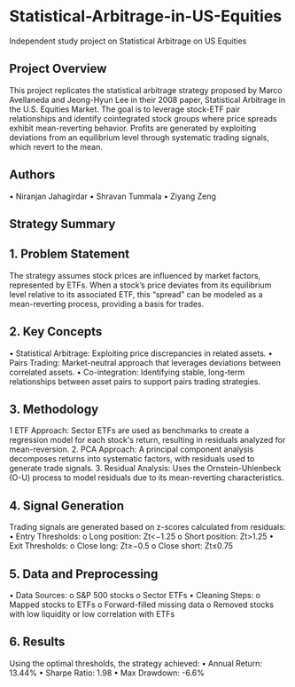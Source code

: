 # Statistical-Arbitrage-in-US-Equities
Independent study project on Statistical Arbitrage on US Equities

## Project Overview
This project replicates the statistical arbitrage strategy proposed by Marco Avellaneda and Jeong-Hyun Lee in their 2008 paper, Statistical Arbitrage in the U.S. Equities Market. The goal is to leverage stock-ETF pair relationships and identify cointegrated stock groups where price spreads exhibit mean-reverting behavior. Profits are generated by exploiting deviations from an equilibrium level through systematic trading signals, which revert to the mean.

## Authors
•	Niranjan Jahagirdar
•	Shravan Tummala
•	Ziyang Zeng

## Strategy Summary
## 1. Problem Statement
The strategy assumes stock prices are influenced by market factors, represented by ETFs. When a stock’s price deviates from its equilibrium level relative to its associated ETF, this “spread” can be modeled as a mean-reverting process, providing a basis for trades.

## 2. Key Concepts
•	Statistical Arbitrage: Exploiting price discrepancies in related assets.
•	Pairs Trading: Market-neutral approach that leverages deviations between correlated assets.
•	Co-integration: Identifying stable, long-term relationships between asset pairs to support pairs trading strategies.

## 3. Methodology
1 	ETF Approach: Sector ETFs are used as benchmarks to create a regression model for each stock's return, resulting in residuals analyzed for mean-reversion.
2.	PCA Approach: A principal component analysis decomposes returns into systematic factors, with residuals used to generate trade signals.
3.	Residual Analysis: Uses the Ornstein-Uhlenbeck (O-U) process to model residuals due to its mean-reverting characteristics.

## 4. Signal Generation
Trading signals are generated based on z-scores calculated from residuals:
•	Entry Thresholds:
o	Long position: Zt<−1.25 
o	Short position: Zt>1.25
•	Exit Thresholds:
o	Close long: Zt≥−0.5
o	Close short: Zt≤0.75

## 5. Data and Preprocessing
•	Data Sources:
o	S&P 500 stocks
o	Sector ETFs
•	Cleaning Steps:
o	Mapped stocks to ETFs
o	Forward-filled missing data
o	Removed stocks with low liquidity or low correlation with ETFs

## 6. Results
Using the optimal thresholds, the strategy achieved:
•	Annual Return: 13.44%
•	Sharpe Ratio: 1.98
•	Max Drawdown: -6.6%
